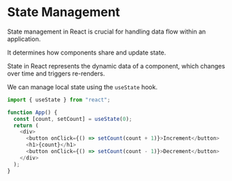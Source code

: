 # State Management
State management in React is crucial for handling data flow within an application.

It determines how components share and update state.

State in React represents the dynamic data of a component, which changes over time and triggers re-renders.

We can manage local state using the `useState` hook.

```JavaScript
import { useState } from "react";

function App() {
  const [count, setCount] = useState(0);
  return (
    <div>
      <button onClick={() => setCount(count + 1)}>Increment</button>
      <h1>{count}</h1>
      <button onClick={() => setCount(count - 1)}>Decrement</button>
    </div>
  );
}
```